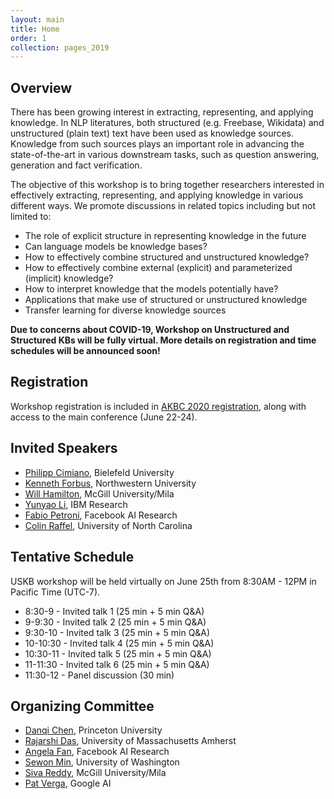 ```yaml
---
layout: main
title: Home
order: 1
collection: pages_2019
---
```


## Overview

There has been growing interest in extracting, representing, and applying knowledge. In NLP literatures, both structured (e.g. Freebase, Wikidata) and unstructured (plain text) text have been used as knowledge sources. Knowledge from such sources plays an important role in advancing the state-of-the-art in various downstream tasks, such as question answering, generation and fact verification.

The objective of this workshop is to bring together researchers interested in effectively extracting, representing, and applying knowledge in various different ways. We promote discussions in related topics including but not limited to:

- The role of explicit structure in representing knowledge in the future
- Can language models be knowledge bases?
- How to effectively combine structured and unstructured knowledge?
- How to effectively combine external (explicit) and parameterized (implicit) knowledge?
- How to interpret knowledge that the models potentially have?
- Applications that make use of structured or unstructured knowledge
- Transfer learning for diverse knowledge sources


**Due to concerns about COVID-19, Workshop on Unstructured and Structured KBs will be fully virtual. More details on registration and time schedules will be announced soon!**

## Registration

Workshop registration is included in [AKBC 2020 registration](https://akbc.ws/2020/registration/), along with access to the main conference (June 22-24).


## Invited Speakers

- [Philipp Cimiano](http://www.sc.cit-ec.uni-bielefeld.de/team/philipp-cimiano/), Bielefeld University
- [Kenneth Forbus](https://users.cs.northwestern.edu/~forbus/), Northwestern University
- [Will Hamilton](https://williamleif.github.io/), McGill University/Mila
- [Yunyao Li](https://researcher.watson.ibm.com/researcher/view.php?person=us-yunyaoli), IBM Research
- [Fabio Petroni](https://www.fabiopetroni.com/), Facebook AI Research
- [Colin Raffel](https://craffel.github.io/), University of North Carolina


## Tentative Schedule

USKB workshop will be held virtually on June 25th from 8:30AM - 12PM in Pacific Time (UTC-7).

- 8:30-9 - Invited talk 1 (25 min + 5 min Q&A)
- 9-9:30 - Invited talk 2 (25 min + 5 min Q&A)
- 9:30-10 - Invited talk 3 (25 min + 5 min Q&A)
- 10-10:30 - Invited talk 4 (25 min + 5 min Q&A)
- 10:30-11 - Invited talk 5 (25 min + 5 min Q&A)
- 11-11:30 - Invited talk 6 (25 min + 5 min Q&A)
- 11:30-12 - Panel discussion (30 min)


## Organizing Committee
- [Danqi Chen](https://www.cs.princeton.edu/~danqic/), Princeton University
- [Rajarshi Das](http://rajarshd.github.io/), University of Massachusetts Amherst
- [Angela Fan](https://scholar.google.com/citations?user=TLZR9zgAAAAJ&hl=en), Facebook AI Research
- [Sewon Min](https://shmsw25.github.io/), University of Washington
- [Siva Reddy](https://sivareddy.in/), McGill University/Mila
- [Pat Verga](https://people.cs.umass.edu/~pat/), Google AI
